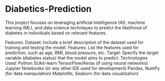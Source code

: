 # Diabetics-Prediction
This project focuses on leveraging artificial intelligence (AI), machine learning (ML), and data science techniques to predict the likelihood of diabetes in individuals based on relevant features.

Features:
Dataset: Include a brief description of the dataset used for training and testing the model.
Features: List the features used for prediction, such as age, BMI, blood pressure, etc.
Target: Specify the target variable (diabetes status) that the model aims to predict.
Technologies Used:
Python
Scikit-learn
TensorFlow/Keras (if using neural networks)
Jupyter Notebooks (or any other IDE used for development)
Pandas, NumPy (for data manipulation)
Matplotlib, Seaborn (for data visualization)


